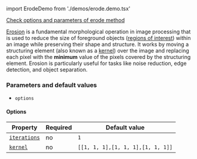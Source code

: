 import ErodeDemo from './demos/erode.demo.tsx'

[Check options and parameters of erode method](https://image-js.github.io/image-js-typescript/classes/Image.html#erode 'github.io link')

[Erosion](https://en.wikipedia.org/wiki/Erosion 'wikipedia link on erosion') is a fundamental morphological operation in image processing that is used to reduce the size of foreground objects ([regions of interest](../../Glossary.md#roiregion-of-interest 'internal link on region of interest')) within an image while preserving their shape and structure. It works by moving a structuring element (also known as a [kernel](../../Glossary.md#kernel 'internal link on kernel')) over the image and replacing each pixel with the **minimum** value of the pixels covered by the structuring element. Erosion is particularly useful for tasks like noise reduction, edge detection, and object separation.

<ErodeDemo />

### Parameters and default values

- `options`

#### Options

| Property                                                                                               | Required | Default value                     |
| ------------------------------------------------------------------------------------------------------ | -------- | --------------------------------- |
| [`iterations`](https://image-js.github.io/image-js-typescript/interfaces/ErodeOptions.html#iterations) | no       | `1`                               |
| [`kernel`](https://image-js.github.io/image-js-typescript/interfaces/ErodeOptions.html#kernel)         | no       | `[[1, 1, 1],[1, 1, 1],[1, 1, 1]]` |
